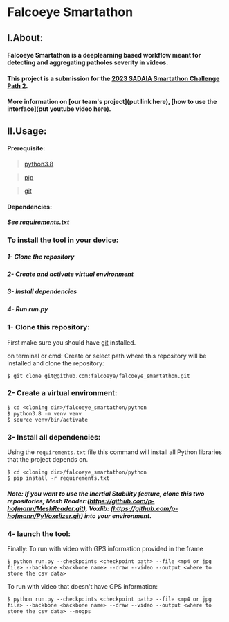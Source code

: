 # Falcoeye Smartathon

## I.About:
#### Falcoeye Smartathon is a deeplearning based workflow meant for detecting and aggregating patholes severity in videos. 
#### This project is a submission for the [2023 SADAIA Smartathon Challenge Path 2](https://smartathon.hackerearth.com/). 
#### More information on [our team's project](put link here), [how to use the interface](put youtube video here).


## II.Usage:
#### Prerequisite:
>[python3.8](https://www.python.org/downloads/)


>[pip](https://pypi.org/project/pip/)


>[git](https://git-scm.com/downloads)


#### Dependencies:
***See [requirements.txt](https://github.com/falcoeye/falcoeye_smartathon/blob/main/python/requirements.txt)***


### To install the tool in your device:
##### 1- Clone the repository
##### 2- Create and activate virtual environment
##### 3- Install dependencies
##### 4- Run run.py

### 1- Clone this repository:
First make sure you should have [git](https://git-scm.com/downloads) installed.

on terminal or cmd:
Create or select path where this repository will be installed and clone the repository:
```
$ git clone git@github.com:falcoeye/falcoeye_smartathon.git
```

### 2- Create a virtual environment:

```
$ cd <cloning dir>/falcoeye_smartathon/python
$ python3.8 -m venv venv
$ source venv/bin/activate
```

### 3- Install all dependencies:
Using the `requirements.txt` file this command will install all Python libraries that the project depends on.
```
$ cd <cloning dir>/falcoeye_smartathon/python
$ pip install -r requirements.txt
```
#### ***Note: If you want to use the Inertial Stability feature, clone this two repositories; Mesh Reader:(https://github.com/p-hofmann/MeshReader.git), Voxlib: (https://github.com/p-hofmann/PyVoxelizer.git) into your environment.***

### 4- launch the tool:
Finally:
To run with video with GPS information provided in the frame
```
$ python run.py --checkpoints <checkpoint path> --file <mp4 or jpg file> --backbone <backbone name> --draw --video --output <where to store the csv data>
```

To run with video that doesn't have GPS information:
```
$ python run.py --checkpoints <checkpoint path> --file <mp4 or jpg file> --backbone <backbone name> --draw --video --output <where to store the csv data> --nogps
```
### 
